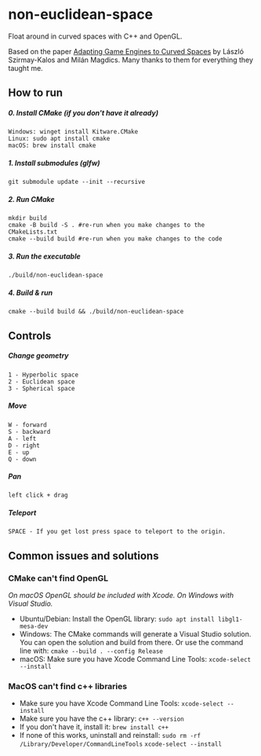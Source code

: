 # non-euclidean-space

Float around in curved spaces with C++ and OpenGL.

Based on the paper [Adapting Game Engines to Curved Spaces](https://link.springer.com/article/10.1007/s00371-021-02303-2) by László Szirmay-Kalos and Milán Magdics. Many thanks to them for everything they taught me.

## How to run

##### 0. Install CMake (if you don't have it already)

    Windows: winget install Kitware.CMake
    Linux: sudo apt install cmake
    macOS: brew install cmake

##### 1. Install submodules (glfw)

    git submodule update --init --recursive


##### 2. Run CMake

    mkdir build
    cmake -B build -S . #re-run when you make changes to the CMakeLists.txt
    cmake --build build #re-run when you make changes to the code


##### 3. Run the executable

    ./build/non-euclidean-space

##### 4. Build & run

    cmake --build build && ./build/non-euclidean-space


## Controls
##### Change geometry
    1 - Hyperbolic space
    2 - Euclidean space
    3 - Spherical space
##### Move
    W - forward
    S - backward
    A - left
    D - right
    E - up
    Q - down
##### Pan
    left click + drag
##### Teleport
    SPACE - If you get lost press space to teleport to the origin.

## Common issues and solutions

### CMake can't find OpenGL

_On macOS OpenGL should be included with Xcode. On Windows with Visual Studio._ 
- Ubuntu/Debian:
    Install the OpenGL library:
    `sudo apt install libgl1-mesa-dev`
- Windows:
    The CMake commands will generate a Visual Studio solution. You can open the solution and build from there.
    Or use the command line with:
    `cmake --build . --config Release`
- macOS:
    Make sure you have Xcode Command Line Tools:
    `xcode-select --install`

### MacOS can't find c++ libraries
- Make sure you have Xcode Command Line Tools:
    `xcode-select --install`
- Make sure you have the c++ library:
    `c++ --version`
- If you don't have it, install it:
    `brew install c++`
- If none of this works, uninstall and reinstall:
    `sudo rm -rf /Library/Developer/CommandLineTools`
    `xcode-select --install`

